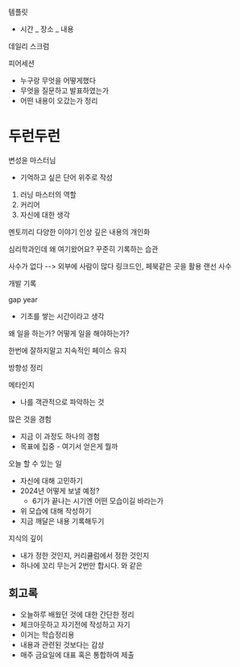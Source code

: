 
템플릿
- 시간 _ 장소 _ 내용

데일리 스크럼



피어세션
- 누구랑 무엇을 어떻게했다
- 무엇을 질문하고 발표하였는가
- 어떤 내용이 오갔는가 정리






# 두런두런
변성윤 마스터님
- 기억하고 싶은 단어 위주로 작성
1. 러닝 마스터의 역할
2. 커리어
3. 자신에 대한 생각

멘토끼리 다양한 이야기
인상 깊은 내용의 개인화

심리학과인데 왜 여기왔어요?
꾸준히 기록하는 습관

사수가 없다 --> 외부에 사람이 많다
	링크드인, 페북같은 곳을 활용
	랜선 사수

개발 기록

gap year
- 기초를 쌓는 시간이라고 생각

왜 일을 하는가?
어떻게 일을 해야하는가?

한번에 잘하지말고 지속적인 페이스 유지

방향성 정리

메타인지
- 나를 객관적으로 파악하는 것

많은 것을 경험
- 지금 이 과정도 하나의 경험
- 목표에 집중 - 여기서 얻은게 뭘까

오늘 할 수 있는 일
- 자신에 대해 고민하기
- 2024년 어떻게 보낼 예정?
	- 6기가 끝나는 시기엔 어떤 모습이길 바라는가
- 위 모습에 대해 작성하기
- 지금 깨달은 내용 기록해두기

지식의 깊이
- 내가 정한 것인지, 커리큘럼에서 정한 것인지
- 하나에 꼬리 무는거 2번만 합시다. 와 같은 


## 회고록
- 오늘하루 배웠던 것에 대한 간단한 정리
- 체크아웃하고 자기전에 작성하고 자기
- 이거는 학습정리용
- 내용과 관련된 것보다는 감상
- 매주 금요일에 대표 혹은 통합하여 제출